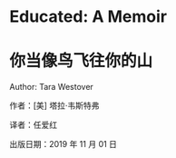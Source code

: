# Educated: A Memoir
# 你当像鸟飞往你的山

Author: Tara Westover

作者：[美] 塔拉·韦斯特弗

译者：任爱红

出版日期：2019 年 11 月 01 日
